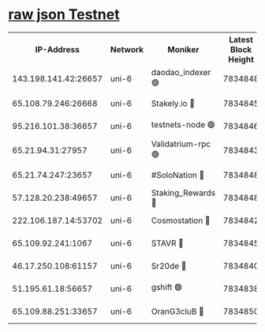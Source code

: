 [raw json Testnet](https://rpc-check.junot.stavr.tech/junot/rpc-junot-result.json)
=


<table><tr><th>IP-Address</th><th>Network</th><th>Moniker</th><th>Latest Block Height</th><th>Earliest Block Height</th><th>Catching Up</th><th>Tx Index</th><th>Voting Power</th><th>Scan Time</th></tr><tr><td>143.198.141.42:26657</td><td>uni-6</td><td>daodao_indexer 🟢</td><td>7834848</td><td>1</td><td>False</td><td>off</td><td>0</td><td>2024-02-09T15:25:06.589968869UTC</td></tr><tr><td>65.108.79.246:26668</td><td>uni-6</td><td>Stakely.io 🔴</td><td>7834845</td><td>1570872</td><td>False</td><td>on</td><td>1766821</td><td>2024-02-09T15:24:56.785242610UTC</td></tr><tr><td>95.216.101.38:36657</td><td>uni-6</td><td>testnets-node 🟢</td><td>7834846</td><td>1615130</td><td>False</td><td>on</td><td>0</td><td>2024-02-09T15:24:59.226177968UTC</td></tr><tr><td>65.21.94.31:27957</td><td>uni-6</td><td>Validatrium-rpc 🟢</td><td>7834843</td><td>2943363</td><td>False</td><td>on</td><td>0</td><td>2024-02-09T15:24:52.042432407UTC</td></tr><tr><td>65.21.74.247:23657</td><td>uni-6</td><td>#SoloNation 🔴</td><td>7834848</td><td>5208001</td><td>False</td><td>on</td><td>112</td><td>2024-02-09T15:25:05.667958988UTC</td></tr><tr><td>57.128.20.238:49657</td><td>uni-6</td><td>Staking_Rewards 🔴</td><td>7834848</td><td>6514618</td><td>False</td><td>on</td><td>1008</td><td>2024-02-09T15:25:06.854583187UTC</td></tr><tr><td>222.106.187.14:53702</td><td>uni-6</td><td>Cosmostation 🔴</td><td>7834842</td><td>7473037</td><td>False</td><td>on</td><td>109003</td><td>2024-02-09T15:24:49.684926343UTC</td></tr><tr><td>65.109.92.241:1067</td><td>uni-6</td><td>STAVR 🔴</td><td>7834845</td><td>7502372</td><td>False</td><td>on</td><td>6054</td><td>2024-02-09T15:24:56.465660877UTC</td></tr><tr><td>46.17.250.108:61157</td><td>uni-6</td><td>Sr20de 🔴</td><td>7834840</td><td>7533733</td><td>False</td><td>on</td><td>37</td><td>2024-02-09T15:24:44.188520068UTC</td></tr><tr><td>51.195.61.18:56657</td><td>uni-6</td><td>gshift 🟢</td><td>7834838</td><td>7691417</td><td>False</td><td>on</td><td>0</td><td>2024-02-09T15:24:37.600667430UTC</td></tr><tr><td>65.109.88.251:33657</td><td>uni-6</td><td>OranG3cluB 🔴</td><td>7834850</td><td>7784738</td><td>False</td><td>on</td><td>11</td><td>2024-02-09T15:25:11.327869609UTC</td></tr></table>